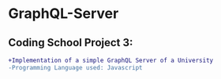 # GraphQL-Server
## Coding School Project 3:
```diff
+Implementation of a simple GraphQL Server of a University
-Programming Language used: Javascript
